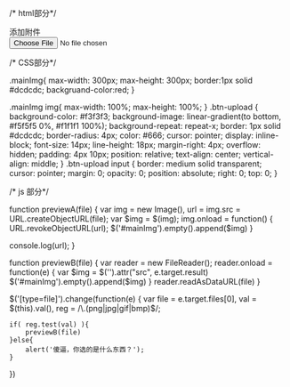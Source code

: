 /* html部分*/

<div class="btn-upload">
		<span>添加附件</span>
		<form><input type="file"></form>
</div>
<div class="mainImg" id="mainImg"></div>






/* CSS部分*/

.mainImg{
			max-width: 300px;
			max-height: 300px;
			border:1px solid #dcdcdc;
			backgruand-color:red;
		}

.mainImg   img{
			max-width: 100%;
			max-height: 100%;
		}
.btn-upload {
   			background-color: #f3f3f3;
    			background-image: linear-gradient(to bottom, #f5f5f5 0%, #f1f1f1 100%);
   			background-repeat: repeat-x;
   			border: 1px solid #dcdcdc;
    			border-radius: 4px;
    			color: #666;
    			cursor: pointer;
    			display: inline-block;
    			font-size: 14px;
   			line-height: 18px;
    			margin-right: 4px;
    			overflow: hidden;
    			padding: 4px 10px;
    			position: relative;
    			text-align: center;
    			vertical-align: middle;
		}
.btn-upload input {
    			border: medium solid transparent;
    			cursor: pointer;
    			margin: 0;
    			opacity: 0;
    			position: absolute;
    			right: 0;
    			top: 0;
}







/* js 部分*/


function previewA(file) {
	var img = new Image(), url = img.src = URL.createObjectURL(file);
	var $img = $(img);
	img.onload = function() {
			URL.revokeObjectURL(url);
			$('#mainImg').empty().append($img)
	}

console.log(url);
}


function previewB(file) {
	var reader = new FileReader();
	reader.onload = function(e) {
			var $img = $('<img>').attr("src", e.target.result)
			$('#mainImg').empty().append($img)
	}
	reader.readAsDataURL(file)
}
	 
$('[type=file]').change(function(e) {
	var file = e.target.files[0],
		  val  = $(this).val(),
	    reg  = /\.(png|jpg|gif|bmp)$/;
	
	if( reg.test(val) ){
		previewB(file)
	}else{
		alert('傻逼，你选的是什么东西？');
	}
})
